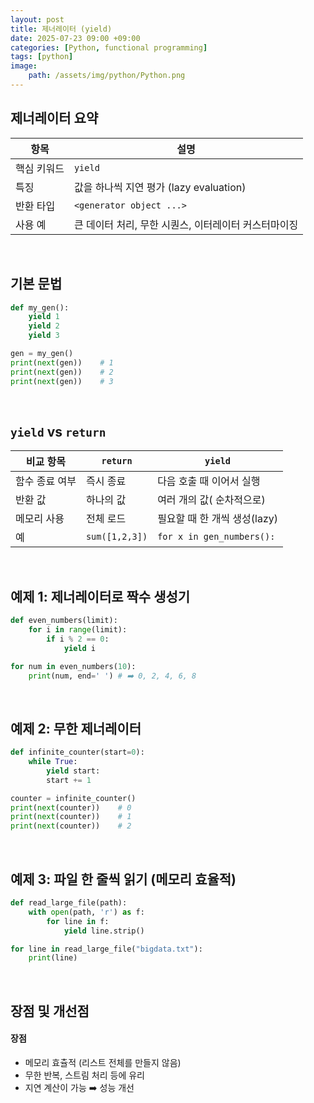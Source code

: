 ```yaml
---
layout: post
title: 제너레이터 (yield)
date: 2025-07-23 09:00 +09:00
categories: [Python, functional programming]
tags: [python]
image:
    path: /assets/img/python/Python.png
---
```


## 제너레이터 요약

| 항목 | 설명 |
|-|-|
| 핵심 키워드 | `yield` |
| 특징 | 값을 하나씩 지연 평가 (lazy evaluation) |
| 반환 타입 | `<generator object ...>` |
| 사용 예 | 큰 데이터 처리, 무한 시퀀스, 이터레이터 커스터마이징 |

<br>

## 기본 문법

```python
def my_gen():
    yield 1
    yield 2
    yield 3

gen = my_gen()
print(next(gen))    # 1
print(next(gen))    # 2
print(next(gen))    # 3
```

<br>

## `yield` vs `return`

| 비교 항목 | `return` | `yield` |
|-|-|-|
| 함수 종료 여부 | 즉시 종료 | 다음 호출 때 이어서 실행 |
| 반환 값 | 하나의 값 | 여러 개의 값( 순차적으로) |
| 메모리 사용 | 전체 로드 | 필요할 때 한 개씩 생성(lazy) |
| 예 | `sum([1,2,3])` | `for x in gen_numbers():` |

<br>

## 예제 1: 제너레이터로 짝수 생성기

```python
def even_numbers(limit):
    for i in range(limit):
        if i % 2 == 0:
            yield i

for num in even_numbers(10):
    print(num, end=' ') # ➡️ 0, 2, 4, 6, 8
```

<br>

## 예제 2: 무한 제너레이터

```python
def infinite_counter(start=0):
    while True:
        yield start:
        start += 1

counter = infinite_counter()
print(next(counter))    # 0
print(next(counter))    # 1
print(next(counter))    # 2
```

<br>

## 예제 3: 파일 한 줄씩 읽기 (메모리 효율적)

```python
def read_large_file(path):
    with open(path, 'r') as f:
        for line in f:
            yield line.strip()

for line in read_large_file("bigdata.txt"):
    print(line)
```

<br>

## 장점 및 개선점

#### 장점

- 메모리 효츌적 (리스트 전체를 만들지 않음)
- 무한 반복, 스트림 처리 등에 유리
- 지연 계산이 가능 ➡️ 성능 개선